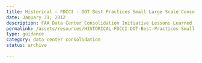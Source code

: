 ```yaml
---
title: Historical - FDCCI - DOT Best Practices Small Large Scale Consolidation
date: January 31, 2012
description: FAA Data Center Consolidation Initiative Lessons Learned - Large and Small Scale Data Center Consolidation, plus Application Mapping Pilot.
permalink: /assets/resources/HISTORICAL-FDCCI-DOT-Best-Practices-Small-Large-Scale-Consolidation-v1.pdf
type: guidance
category: data center consolidation
status: archive

---
```

